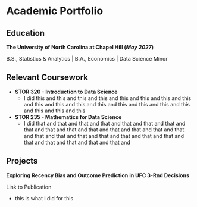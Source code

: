 # Academic Portfolio

## Education

**The University of North Carolina at Chapel Hill (_May 2027_)**

B.S., Statistics & Analytics | B.A., Economics | Data Science Minor

## Relevant Coursework
- **STOR 320 - Introduction to Data Science**
  - I did this and this and this and this and this and this and this and this and this and this and this and this and this and this and this and this and this and this and this
- **STOR 235 - Mathematics for Data Science**
  - I did that and that and that and that and that and that and that and that and that and that and that and that and that and that and that and that and that and that and that and that and that and that and that and that and that and that and that and

## Projects

**Exploring Recency Bias and Outcome Prediction in UFC 3-Rnd Decisions**



Link to Publication 
- this is what i did for this
